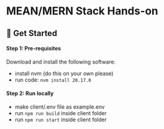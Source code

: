 # MEAN/MERN Stack Hands-on

## 🚀 Get Started

#### Step 1: Pre-requisites

Download and install the following software:

- install nvm (do this on your own please)
- run code: ```nvm install 20.17.0```

#### Step 2: Run locally

- make client/.env file as example.env
- run ```npm run build``` inside client folder
- run ```npm run start``` inside client folder
